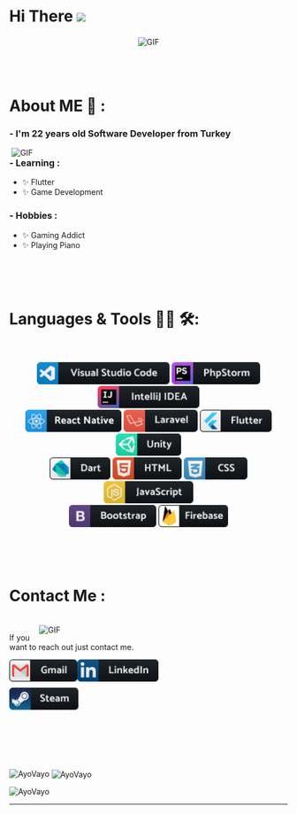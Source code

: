 # Hi There <img src="https://user-images.githubusercontent.com/42378118/110234147-e3259600-7f4e-11eb-95be-0c4047144dea.gif" width="30">

<div align="center">
<img hight="300" width="700" alt="GIF" align="center" src="https://github.com/Xx-Ashutosh-xX/Xx-Ashutosh-xX/blob/master/assets/208593.gif">
</div>

</br>
</br>
</br>

# About ME 💬 :

### - I'm 22 years old Software Developer from Turkey

<img hight="400" width="500" alt="GIF" align="right" src="https://media.giphy.com/media/g4sCZhKykg1z2/giphy.gif?cid=790b76114bcf5150455981faacecf8a3f73152a84dd28816&rid=giphy.gif&ct=g">

### - Learning :

- ✨ Flutter
- ✨ Game Development

### - Hobbies :

- ✨ Gaming Addict
- ✨ Playing Piano

</br>
</br>
</br>

# Languages & Tools 👨‍💻 🛠:

</br>

<p align="center">

<!-- For more icons please follow  https://github.com/MikeCodesDotNET/ColoredBadges -->
<img src="Icons/visualstudio_code.png" height=40>
<img src="Icons/jetbrains_phpstorm.png" height=40>
<img src="Icons/jetbrains_intellij.png" height=40>
 <br>
 <img src="Icons/reactnative.png" height=40>
 <img src="Icons/laravel.png" height=40>
 <img src="Icons/flutter.png" height=40>
 <img src="Icons/unity.png" height=40>
 <br>
 <img src="Icons/dart_colour.png" height=40>
 <img src="Icons/html.png" height=40>
 <img src="Icons/css3.png" height=40>
 <img src="Icons/js.png" height=40>
 <br>
 <img src="Icons/bootstrap.png" height=40>
 <img src="Icons/Group 1493.png" height=40>
</p>
</br>
</br>
</br>

# Contact Me :

<p>
 </br>

<img hight="320" width="450" align="right" alt="GIF" src="https://31.media.tumblr.com/456ac1fdc4bbec10786587ed546ed6c5/tumblr_mjt7d9mHAf1rvaggno1_500.gif">

If you want to reach out just contact me.

<a href="mailto:alikeremocal@gmail.com">
 <img align="left" alt="Gmail" height=40 src="Icons/gmail.png" />
</a>
<a href="https://www.linkedin.com/in/alikeremocal/">
  <img align="left" alt="Linkedin" height=40 src="Icons/linkedin.png" />
</br>
</br>
</br>
</a>
<a href="https://steamcommunity.com/profiles/76561198170604687/">
  <img align="left" alt="Steam" height=40 src="Icons/steam.png" />
</a>
 </p>

</br>
</br>
</br>
</br>
</br>
</br>
</br>

<p align="center" >  
<p><img align="left" src="https://github-readme-stats-pearl-chi.vercel.app/api/top-langs?username=AyoVayo&show_icons=true&theme=cobalt&locale=en&layout=compact&count-private=true" alt="AyoVayo" /></p>

<p>&nbsp;<img align="center" src="https://github-readme-stats.vercel.app/api?username=AyoVayo&show_icons=true&theme=cobalt&locale=en&count_private=true&hide=issues" alt="AyoVayo" width="50%" /></p>

<div>
<p align="left"> <img src="https://komarev.com/ghpvc/?username=AyoVayo" alt="AyoVayo" /> </p>
 </div>
  </p>

---
